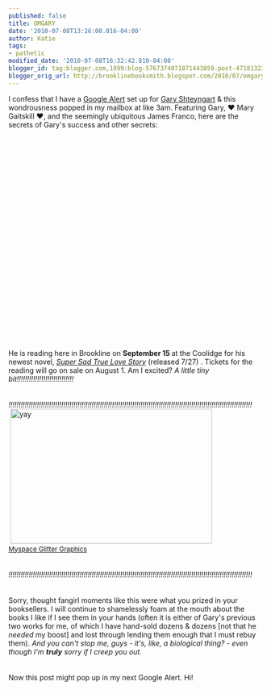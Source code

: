 ```yaml
---
published: false
title: OMGARY
date: '2010-07-08T13:26:00.016-04:00'
author: Katie
tags:
- pathetic
modified_date: '2010-07-08T16:32:42.810-04:00'
blogger_id: tag:blogger.com,1999:blog-5767374071871443859.post-4718132381628304511
blogger_orig_url: http://brooklinebooksmith.blogspot.com/2010/07/omgary.html
---
```


<div style="TEXT-ALIGN: left">I confess that I have a <a href="http://www.google.com/alerts">Google Alert</a> set up for <a href="http://www.brooklinebooksmith-shop.com/search/apachesolr_search/field_contributor_name:Shteyngart%2C+Gary">Gary Shteyngart</a> &amp; this wondrousness popped in my mailbox at like 3am. Featuring Gary, ♥ Mary Gaitskill ♥, and the seemingly ubiquitous James Franco, here are the secrets of Gary's success and other secrets:</div><div style="TEXT-ALIGN: left"></div><br /><br /><object width="640" height="385"><param name="movie" value="http://www.youtube.com/v/EfzuOu4UIOU&amp;hl=en_US&amp;fs=1"></param><param name="allowFullScreen" value="true"></param><param name="allowscriptaccess" value="always"></param><embed src="http://www.youtube.com/v/EfzuOu4UIOU&amp;hl=en_US&amp;fs=1" type="application/x-shockwave-flash" allowscriptaccess="always" allowfullscreen="true" width="640" height="385"></embed></object><br />                <br />He is reading here in Brookline on <b>September 15 </b>at the Coolidge for his newest novel, <i><a href="http://www.brooklinebooksmith-shop.com/book/9781400066407">Super Sad True</a></i><i><a href="http://www.brooklinebooksmith-shop.com/book/9781400066407"> Love Story</a> </i>(released 7/27) . Tickets for the reading will go on sale on August 1. Am I excited? <i>A little tiny bit!!!!!!!!!!!!!!!!!!!!!!!!!!!!</i><br /><i><br /></i><br /><i><span style="FONT-STYLE: normal" class="Apple-style-span"><i>!!!!!!!!!!!!!!!!!!!!</i></span></i><i>!!!!!!!!!!!!!!!!!!!!</i><i>!!!!!!!!!!!!!!!!!!!!</i><i>!!!!!!!!!</i><i>!!!!!!!!!!!</i><i>!!!!!!!!!!!!!!!!!!!!</i><i>!!!!!!!!!!!!!!!!!!!!</i><br /><img style="visibility:hidden;width:0px;height:0px;" border=0 width=0 height=0 src="http://counters.gigya.com/wildfire/IMP/CXNID=2000002.0NXC/bT*xJmx*PTEyNzg2MjAyNDIxNDAmcHQ9MTI3ODYyMDc2OTY1NiZwPTYyNTEmZD1jb2RlYm94Jmc9MSZvPWM2ZGQwMWVmOTc5ODRj/MzY4YzUzZmQwMjY3MzFiNzg2.gif" />                        <a href="http://blingee.com/blingee/view/113927881-yay" target="_blank" title="Myspace Glitter Graphics"><img alt="yay" border="0" height="267" src="http://image.blingee.com/images18/content/output/000/000/000/6ca/629537197_472002.gif" title="yay" width="400" /></a><br /><a href="http://blingee.com" target="_blank" title="Myspace Glitter Graphics"><font size="2">Myspace Glitter Graphics</font></a><br /><br /> <br /><i><span style="FONT-STYLE: normal" class="Apple-style-span"><i>!!!!!!!!!!!!!!!!!!!!</i></span></i><i>!!!!!!!!!!!!!!!!!!!!</i><i>!!!!!!!!!!!!!!!!!!!!</i><i>!!!!!!!!!!!!!!!!!!!!</i><i>!!!!!!!!!!!!!!!!!!!!</i><i>!!!!!!!!!!!!!!!!!!!!</i><br /><i><br /></i><br /><i></i>Sorry, thought fangirl moments like this were what you prized in your booksellers. I will continue to shamelessly foam at the mouth about the books I like if I see them in your hands (often it is either of Gary's previous two works for me, of which I have hand-sold dozens &amp; dozens [not that he <i>needed</i> my boost] and lost through lending them enough that I must rebuy them). <i>And you can't stop me, guys - it's, like, a biological thing? - even though I'm <b>truly</b> sorry if I creep you out.</i><br /><i><br /></i><br />Now this post might pop up in my next Google Alert. Hi!